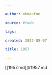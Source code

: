 ```yaml
---

author: ohmanfoo

source: #todo

tags: 

created: 2022-08-07

title: 1957

---
```

[[1957.md]]#1957.md